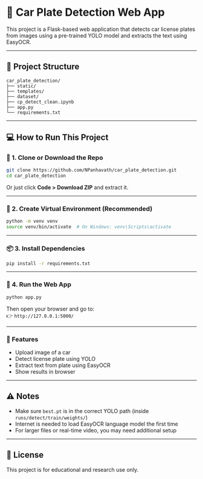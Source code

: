 # 🚗 Car Plate Detection Web App

This project is a Flask-based web application that detects car license plates from images using a pre-trained YOLO model and extracts the text using EasyOCR.

---

## 📁 Project Structure

```
car_plate_detection/
├── static/
├── templates/
├── dataset/
├── cp_detect_clean.ipynb
├── app.py
└── requirements.txt
```

---

## 💻 How to Run This Project

### 🔽 1. Clone or Download the Repo

```bash
git clone https://github.com/NPanhavath/car_plate_detection.git
cd car_plate_detection
```

Or just click **Code > Download ZIP** and extract it.

---

### 🐍 2. Create Virtual Environment (Recommended)

```bash
python -m venv venv
source venv/bin/activate  # On Windows: venv\Scripts\activate
```

---

### 📦 3. Install Dependencies

```bash
pip install -r requirements.txt
```

---

### 🏁 4. Run the Web App

```bash
python app.py
```

Then open your browser and go to:  
👉 `http://127.0.0.1:5000/`

---

### 🧠 Features
- Upload image of a car
- Detect license plate using YOLO
- Extract text from plate using EasyOCR
- Show results in browser

---

## ⚠️ Notes
- Make sure `best.pt` is in the correct YOLO path (inside `runs/detect/train/weights/`)
- Internet is needed to load EasyOCR language model the first time
- For larger files or real-time video, you may need additional setup

---

## 📄 License

This project is for educational and research use only.
